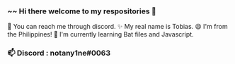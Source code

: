 ### ~~ Hi there welcome to my respositories 👋
💬 You can reach me through discord.
✨ My real name is Tobias.
😄 I'm from the Philippines!
🌱 I'm currently learning Bat files and Javascript.
### 📫 Discord : notany1ne#0063
<!--
**Notany1ne/notany1ne** is a ✨ _special_ ✨ repository because its `README.md` (this file) appears on your GitHub profile.

Here are some ideas to get you started:

- 🔭 I’m currently working on ...
- 🌱 I’m currently learning ...
- 👯 I’m looking to collaborate on ...
- 🤔 I’m looking for help with ...
- 💬 Ask me about ...
- 📫 How to reach me: ...
- 😄 Pronouns: ...
- ⚡ Fun fact: ...
-->
